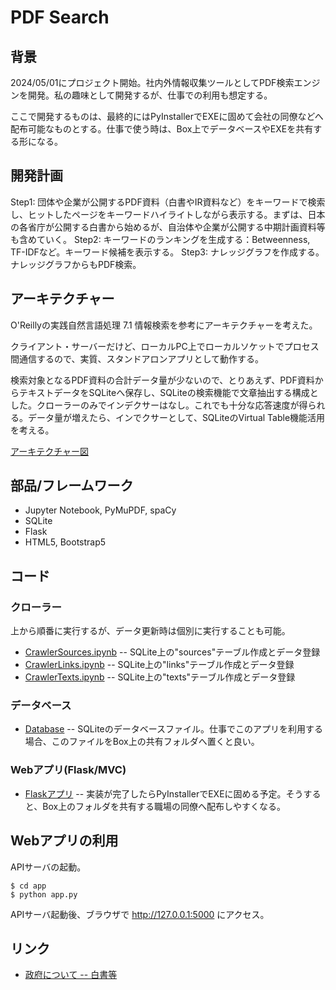 # PDF Search

## 背景

2024/05/01にプロジェクト開始。社内外情報収集ツールとしてPDF検索エンジンを開発。私の趣味として開発するが、仕事での利用も想定する。

ここで開発するものは、最終的にはPyInstallerでEXEに固めて会社の同僚などへ配布可能なものとする。仕事で使う時は、Box上でデータベースやEXEを共有する形になる。

## 開発計画

Step1: 団体や企業が公開するPDF資料（白書やIR資料など）をキーワードで検索し、ヒットしたページをキーワードハイライトしながら表示する。まずは、日本の各省庁が公開する白書から始めるが、自治体や企業が公開する中期計画資料等も含めていく。
Step2: キーワードのランキングを生成する：Betweenness, TF-IDFなど。キーワード候補を表示する。
Step3: ナレッジグラフを作成する。ナレッジグラフからもPDF検索。

## アーキテクチャー

O'Reillyの実践自然言語処理 7.1 情報検索を参考にアーキテクチャーを考えた。

クライアント・サーバーだけど、ローカルPC上でローカルソケットでプロセス間通信するので、実質、スタンドアロンアプリとして動作する。

検索対象となるPDF資料の合計データ量が少ないので、とりあえず、PDF資料からテキストデータをSQLiteへ保存し、SQLiteの検索機能で文章抽出する構成とした。クローラーのみでインデクサーはなし。これでも十分な応答速度が得られる。データ量が増えたら、インでクサーとして、SQLiteのVirtual Table機能活用を考える。

[アーキテクチャー図](https://docs.google.com/presentation/d/e/2PACX-1vSTcAQs16wdLKj2Ndpa6pm0MrJLDI1DcmLM6ZNvANhVn1qFPvWvD1FXRj9WBLG1m1_55C8bX7csbp_f/pub?start=false&loop=false&delayms=3000)

## 部品/フレームワーク

- Jupyter Notebook, PyMuPDF, spaCy
- SQLite
- Flask
- HTML5, Bootstrap5

## コード

### クローラー

上から順番に実行するが、データ更新時は個別に実行することも可能。
- [CrawlerSources.ipynb](1_CrawlerSources.ipynb) -- SQLite上の"sources"テーブル作成とデータ登録
- [CrawlerLinks.ipynb](2_CrawlerLinks.ipynb) -- SQLite上の"links"テーブル作成とデータ登録
- [CrawlerTexts.ipynb](3_CrawlerTexts.ipynb) -- SQLite上の"texts"テーブル作成とデータ登録

### データベース

- [Database](database) -- SQLiteのデータベースファイル。仕事でこのアプリを利用する場合、このファイルをBox上の共有フォルダへ置くと良い。

### Webアプリ(Flask/MVC)

- [Flaskアプリ](./app) -- 実装が完了したらPyInstallerでEXEに固める予定。そうすると、Box上のフォルダを共有する職場の同僚へ配布しやすくなる。

## Webアプリの利用

APIサーバの起動。
```
$ cd app
$ python app.py
```

APIサーバ起動後、ブラウザで http://127.0.0.1:5000 にアクセス。

## リンク

- [政府について -- 白書等](https://www.e-gov.go.jp/about-government/white-papers.html)

